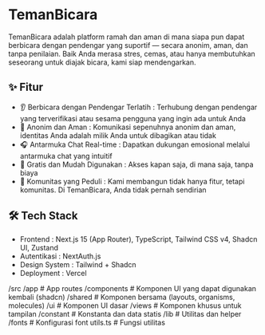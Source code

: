 # TemanBicara

TemanBicara adalah platform ramah dan aman di mana siapa pun dapat berbicara dengan pendengar yang suportif — secara anonim, aman, dan tanpa penilaian. Baik Anda merasa stres, cemas, atau hanya membutuhkan seseorang untuk diajak bicara, kami siap mendengarkan.

## ✨ Fitur

- 👂 Berbicara dengan Pendengar Terlatih : Terhubung dengan pendengar yang terverifikasi atau sesama pengguna yang ingin ada untuk Anda  
- 🔐 Anonim dan Aman : Komunikasi sepenuhnya anonim dan aman, identitas Anda adalah milik Anda untuk dibagikan atau tidak  
- 🎧 Antarmuka Chat Real-time : Dapatkan dukungan emosional melalui antarmuka chat yang intuitif  
- 🧡 Gratis dan Mudah Digunakan : Akses kapan saja, di mana saja, tanpa biaya  
- 👥 Komunitas yang Peduli : Kami membangun tidak hanya fitur, tetapi komunitas. Di TemanBicara, Anda tidak pernah sendirian

## 🛠️ Tech Stack

- Frontend : Next.js 15 (App Router), TypeScript, Tailwind CSS v4, Shadcn UI, Zustand  
- Autentikasi : NextAuth.js  
- Design System : Tailwind + Shadcn  
- Deployment : Vercel

/src
  /app          # App routes
  /components   # Komponen UI yang dapat digunakan kembali (shadcn)
    /shared     # Komponen bersama (layouts, organisms, molecules)
    /ui         # Komponen UI dasar
    /views      # Komponen khusus untuk tampilan
  /constant     # Konstanta dan data statis
  /lib          # Utilitas dan helper
    /fonts      # Konfigurasi font
    utils.ts    # Fungsi utilitas
